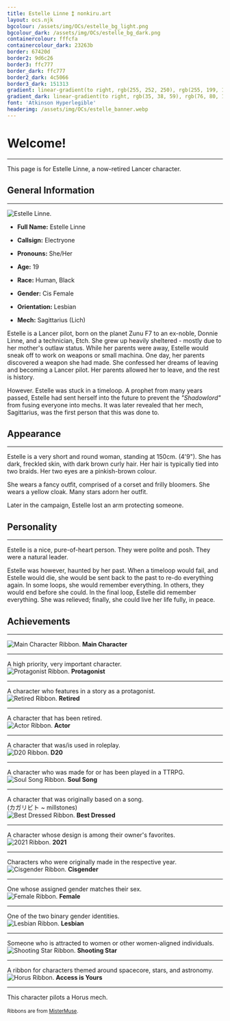 ```yaml
---
title: Estelle Linne ⁑ nonkiru.art
layout: ocs.njk
bgcolour: /assets/img/OCs/estelle_bg_light.png
bgcolour_dark: /assets/img/OCs/estelle_bg_dark.png
containercolour: fffcfa
containercolour_dark: 23263b
border: 67420d
border2: 9d6c26
border3: ffc777
border_dark: ffc777
border2_dark: 4c5066
border3_dark: 151313
gradient: linear-gradient(to right, rgb(255, 252, 250), rgb(255, 199, 119))
gradient_dark: linear-gradient(to right, rgb(35, 38, 59), rgb(76, 80, 102))
font: 'Atkinson Hyperlegible'
headerimg: /assets/img/OCs/estelle_banner.webp
---
```


# Welcome!
---
This page is for Estelle Linne, a now-retired Lancer character.

## General Information
---
<div class="oc_flex">
    <div>
    <img src="/assets/img/OCs/estelle_small.webp" alt="Estelle Linne.">
    </div>

- **Full Name:** Estelle Linne
- **Callsign:** Electryone
- **Pronouns:** She/Her
- **Age:** 19
- **Race:** Human, Black
- **Gender:** Cis Female
- **Orientation:** Lesbian
- **Mech:** Sagittarius (Lich)


    <div>
    </div>
</div>

Estelle is a Lancer pilot, born on the planet Zunu F7 to an ex-noble, Donnie Linne, and a technician, Etch. She grew up heavily sheltered - mostly due to her mother's outlaw status. While her parents were away, Estelle would sneak off to work on weapons or small machina. One day, her parents discovered a weapon she had made. She confessed her dreams of leaving and becoming a Lancer pilot. Her parents allowed her to leave, and the rest is history.

However. Estelle was stuck in a timeloop. A prophet from many years passed, Estelle had sent herself into the future to prevent the *"Shadowlord"* from fusing everyone into mechs. It was later revealed that her mech, Sagittarius, was the first person that this was done to.

## Appearance
---
Estelle is a very short and round woman, standing at 150cm. (4'9"). She has dark, freckled skin, with dark brown curly hair. Her hair is typically tied into two braids. Her two eyes are a pinkish-brown colour.

She wears a fancy outfit, comprised of a corset and frilly bloomers. She wears a yellow cloak. Many stars adorn her outfit.

Later in the campaign, Estelle lost an arm protecting someone.

## Personality
---
Estelle is a nice, pure-of-heart person. They were polite and posh. They were a natural leader.

Estelle was however, haunted by her past. When a timeloop would fail, and Estelle would die, she would be sent back to the past to re-do everything again. In some loops, she would remember everything. In others, they would end before she could.
In the final loop, Estelle did remember everything. She was relieved; finally, she could live her life fully, in peace.

## Achievements
---

<div class="tooltip" tabindex="0">
    <img src="/assets/img/OCs/ribbon_maincharacter.png" alt="Main Character Ribbon.">
    <span class="tooltiptext">
    <b>Main Character</b>
    <hr>
    A high priority, very important character.
    </span>
</div>

<div class="tooltip" tabindex="0">
    <img src="/assets/img/OCs/ribbon_protagonist.png" alt="Protagonist Ribbon.">
    <span class="tooltiptext">
    <b>Protagonist</b>
    <hr>
    A character who features in a story as a protagonist.
    </span>
</div>

<div class="tooltip" tabindex="0">
    <img src="/assets/img/OCs/ribbon_retired.png" alt="Retired Ribbon.">
    <span class="tooltiptext">
    <b>Retired</b>
    <hr>
    A character that has been retired.
    </span>
</div>

<div class="tooltip" tabindex="0">
    <img src="/assets/img/OCs/ribbon_actor.png" alt="Actor Ribbon.">
    <span class="tooltiptext">
    <b>Actor</b>
    <hr>
    A character that was/is used in roleplay.
    </span>
</div>

<div class="tooltip" tabindex="0">
    <img src="/assets/img/OCs/ribbon_d20.png" alt="D20 Ribbon.">
    <span class="tooltiptext">
    <b>D20</b>
    <hr>
    A character who was made for or has been played in a TTRPG.
    </span>
</div>

<div class="tooltip" tabindex="0">
    <img src="/assets/img/OCs/ribbon_soulsong.png" alt="Soul Song Ribbon.">
    <span class="tooltiptext">
    <b>Soul Song</b>
    <hr>
    A character that was originally based on a song. 
    <br>(カガリビト ~ millstones)
    </span>
</div>

<div class="tooltip" tabindex="0">
    <img src="/assets/img/OCs/ribbon_bestdressed.png" alt="Best Dressed Ribbon.">
    <span class="tooltiptext">
    <b>Best Dressed</b>
    <hr>
    A character whose design is among their owner's favorites.
    </span>
</div>

<div class="tooltip" tabindex="0">
    <img src="/assets/img/OCs/ribbon_2021.png" alt="2021 Ribbon.">
    <span class="tooltiptext">
    <b>2021</b>
    <hr>
    Characters who were originally made in the respective year.
    </span>
</div>

<div class="tooltip" tabindex="0">
    <img src="/assets/img/OCs/ribbon_cis.png" alt="Cisgender Ribbon.">
    <span class="tooltiptext">
    <b>Cisgender</b>
    <hr>
    One whose assigned gender matches their sex.
    </span>
</div>

<div class="tooltip" tabindex="0">
    <img src="/assets/img/OCs/ribbon_female.png" alt="Female Ribbon.">
    <span class="tooltiptext">
    <b>Female</b>
    <hr>
    One of the two binary gender identities.
    </span>
</div>

<div class="tooltip" tabindex="0">
    <img src="/assets/img/OCs/ribbon_lesbian.png" alt="Lesbian Ribbon.">
    <span class="tooltiptext">
    <b>Lesbian</b>
    <hr>
    Someone who is attracted to women or other women-aligned individuals.
    </span>
</div>

<div class="tooltip" tabindex="0">
    <img src="/assets/img/OCs/ribbon_shootingstar.png" alt="Shooting Star Ribbon.">
    <span class="tooltiptext">
    <b>Shooting Star</b>
    <hr>
    A ribbon for characters themed around spacecore, stars, and astronomy.
    </span>
</div>

<div class="tooltip" tabindex="0">
    <img src="/assets/img/OCs/ribbon_horus.png" alt="Horus Ribbon.">
    <span class="tooltiptext">
    <b>Access is Yours</b>
    <hr>
    This character pilots a Horus mech.
    </span>
</div>

<br>
<small>Ribbons are from <a href="https://toyhou.se/4739396.-ribbons">MisterMuse</a>.</small>